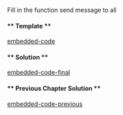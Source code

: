 Fill in the function send message to all

<!-- tabs:start -->

#### ** Template **

[embedded-code](../assets/5/5.2-template-code.js ':include :type=code embed-template')

#### ** Solution **

[embedded-code-final](../assets/5/5.2-finished-code.js ':include :type=code embed-final')

#### ** Previous Chapter Solution **
[embedded-code-previous](../assets/5/5.1-finished-code.js ':include :type=code embed-previous')

<!-- tabs:end -->